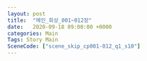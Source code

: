 ```yaml
---
layout: post
title:  "메인_회상_001~012장"
date:   2020-09-18 09:00:00 +0000
categories: Main
Tags: Story Main
SceneCode: ["scene_skip_cp001-012_q1_s10"]
---
```

